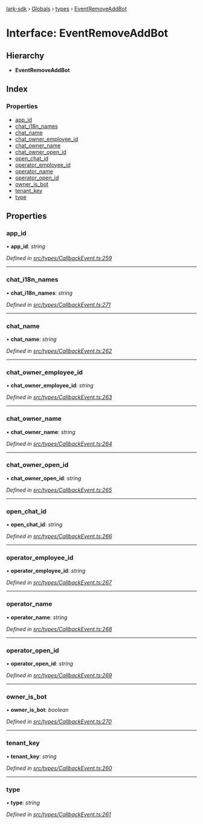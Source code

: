 [lark-sdk](../README.md) › [Globals](../globals.md) › [types](../modules/types.md) › [EventRemoveAddBot](types.eventremoveaddbot.md)

# Interface: EventRemoveAddBot

## Hierarchy

* **EventRemoveAddBot**

## Index

### Properties

* [app_id](types.eventremoveaddbot.md#app_id)
* [chat_i18n_names](types.eventremoveaddbot.md#chat_i18n_names)
* [chat_name](types.eventremoveaddbot.md#chat_name)
* [chat_owner_employee_id](types.eventremoveaddbot.md#chat_owner_employee_id)
* [chat_owner_name](types.eventremoveaddbot.md#chat_owner_name)
* [chat_owner_open_id](types.eventremoveaddbot.md#chat_owner_open_id)
* [open_chat_id](types.eventremoveaddbot.md#open_chat_id)
* [operator_employee_id](types.eventremoveaddbot.md#operator_employee_id)
* [operator_name](types.eventremoveaddbot.md#operator_name)
* [operator_open_id](types.eventremoveaddbot.md#operator_open_id)
* [owner_is_bot](types.eventremoveaddbot.md#owner_is_bot)
* [tenant_key](types.eventremoveaddbot.md#tenant_key)
* [type](types.eventremoveaddbot.md#type)

## Properties

###  app_id

• **app_id**: *string*

*Defined in [src/types/CallbackEvent.ts:259](https://github.com/TbhT/lark-sdk/blob/5ecb791/src/types/CallbackEvent.ts#L259)*

___

###  chat_i18n_names

• **chat_i18n_names**: *string*

*Defined in [src/types/CallbackEvent.ts:271](https://github.com/TbhT/lark-sdk/blob/5ecb791/src/types/CallbackEvent.ts#L271)*

___

###  chat_name

• **chat_name**: *string*

*Defined in [src/types/CallbackEvent.ts:262](https://github.com/TbhT/lark-sdk/blob/5ecb791/src/types/CallbackEvent.ts#L262)*

___

###  chat_owner_employee_id

• **chat_owner_employee_id**: *string*

*Defined in [src/types/CallbackEvent.ts:263](https://github.com/TbhT/lark-sdk/blob/5ecb791/src/types/CallbackEvent.ts#L263)*

___

###  chat_owner_name

• **chat_owner_name**: *string*

*Defined in [src/types/CallbackEvent.ts:264](https://github.com/TbhT/lark-sdk/blob/5ecb791/src/types/CallbackEvent.ts#L264)*

___

###  chat_owner_open_id

• **chat_owner_open_id**: *string*

*Defined in [src/types/CallbackEvent.ts:265](https://github.com/TbhT/lark-sdk/blob/5ecb791/src/types/CallbackEvent.ts#L265)*

___

###  open_chat_id

• **open_chat_id**: *string*

*Defined in [src/types/CallbackEvent.ts:266](https://github.com/TbhT/lark-sdk/blob/5ecb791/src/types/CallbackEvent.ts#L266)*

___

###  operator_employee_id

• **operator_employee_id**: *string*

*Defined in [src/types/CallbackEvent.ts:267](https://github.com/TbhT/lark-sdk/blob/5ecb791/src/types/CallbackEvent.ts#L267)*

___

###  operator_name

• **operator_name**: *string*

*Defined in [src/types/CallbackEvent.ts:268](https://github.com/TbhT/lark-sdk/blob/5ecb791/src/types/CallbackEvent.ts#L268)*

___

###  operator_open_id

• **operator_open_id**: *string*

*Defined in [src/types/CallbackEvent.ts:269](https://github.com/TbhT/lark-sdk/blob/5ecb791/src/types/CallbackEvent.ts#L269)*

___

###  owner_is_bot

• **owner_is_bot**: *boolean*

*Defined in [src/types/CallbackEvent.ts:270](https://github.com/TbhT/lark-sdk/blob/5ecb791/src/types/CallbackEvent.ts#L270)*

___

###  tenant_key

• **tenant_key**: *string*

*Defined in [src/types/CallbackEvent.ts:260](https://github.com/TbhT/lark-sdk/blob/5ecb791/src/types/CallbackEvent.ts#L260)*

___

###  type

• **type**: *string*

*Defined in [src/types/CallbackEvent.ts:261](https://github.com/TbhT/lark-sdk/blob/5ecb791/src/types/CallbackEvent.ts#L261)*
